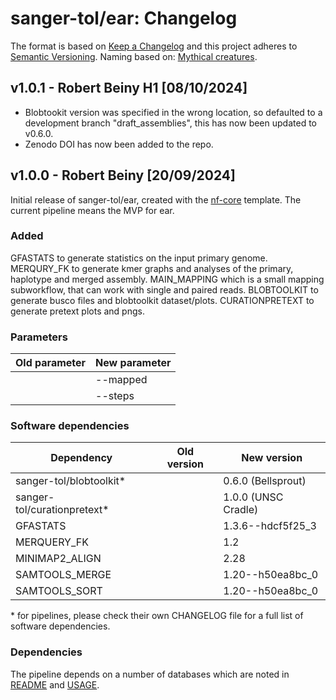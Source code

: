 # sanger-tol/ear: Changelog

The format is based on [Keep a Changelog](https://keepachangelog.com/en/1.0.0/)
and this project adheres to [Semantic Versioning](https://semver.org/spec/v2.0.0.html).
Naming based on: [Mythical creatures](https://en.wikipedia.org/wiki/List_of_legendary_creatures_by_type).

## v1.0.1 - Robert Beiny H1 [08/10/2024]
- Blobtookit version was specified in the wrong location, so defaulted to a development branch "draft_assemblies", this has now been updated to v0.6.0.
- Zenodo DOI has now been added to the repo.

## v1.0.0 - Robert Beiny [20/09/2024]

Initial release of sanger-tol/ear, created with the [nf-core](https://nf-co.re/) template.
The current pipeline means the MVP for ear.

### Added

GFASTATS to generate statistics on the input primary genome.
MERQURY_FK to generate kmer graphs and analyses of the primary, haplotype and merged assembly.
MAIN_MAPPING which is a small mapping subworkflow, that can work with single and paired reads.
BLOBTOOLKIT to generate busco files and blobtoolkit dataset/plots.
CURATIONPRETEXT to generate pretext plots and pngs.

### Parameters

| Old parameter | New parameter |
| ------------- | ------------- |
|               | --mapped      |
|               | --steps       |

### Software dependencies

| Dependency                   | Old version | New version         |
| ---------------------------- | ----------- | ------------------- |
| sanger-tol/blobtoolkit\*     |             | 0.6.0 (Bellsprout)  |
| sanger-tol/curationpretext\* |             | 1.0.0 (UNSC Cradle) |
| GFASTATS                     |             | 1.3.6--hdcf5f25_3   |
| MERQUERY_FK                  |             | 1.2                 |
| MINIMAP2_ALIGN               |             | 2.28                |
| SAMTOOLS_MERGE               |             | 1.20--h50ea8bc_0    |
| SAMTOOLS_SORT                |             | 1.20--h50ea8bc_0    |

\* for pipelines, please check their own CHANGELOG file for a full list of software dependencies.

### Dependencies

The pipeline depends on a number of databases which are noted in [README](README.md) and [USAGE](docs/usage.md).
